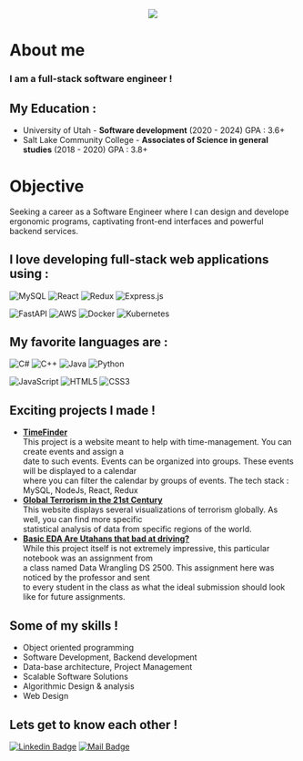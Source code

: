 <p align="center">
  <img src="https://capsule-render.vercel.app/api?text=Hi%20Im%20Cade%20Almond️&animation=fadeIn&type=waving&color=gradient&height=300" />
</p>

# About me
### I am a full-stack software engineer ! 
## My Education :
- University of Utah - <b>Software development</b> (2020 - 2024) GPA : 3.6+
- Salt Lake Community College - <b>Associates of Science in general studies</b> (2018 - 2020) GPA : 3.8+

# Objective
Seeking a career as a Software Engineer where I can design and develope ergonomic programs, captivating front-end interfaces and powerful backend services.

## I love developing full-stack web applications using : 
![MySQL](https://img.shields.io/badge/mysql-%2300f.svg?style=for-the-badge&logo=mysql&logoColor=white)
![React](https://img.shields.io/badge/react-%2320232a.svg?style=for-the-badge&logo=react&logoColor=%2361DAFB)
![Redux](https://img.shields.io/badge/redux-%23593d88.svg?style=for-the-badge&logo=redux&logoColor=white)
![Express.js](https://img.shields.io/badge/express.js-%23404d59.svg?style=for-the-badge&logo=express&logoColor=%2361DAFB)


![FastAPI](https://img.shields.io/badge/FastAPI-005571?style=for-the-badge&logo=fastapi)
![AWS](https://img.shields.io/badge/AWS-%23FF9900.svg?style=for-the-badge&logo=amazon-aws&logoColor=white)
![Docker](https://img.shields.io/badge/docker-%230db7ed.svg?style=for-the-badge&logo=docker&logoColor=white)
![Kubernetes](https://img.shields.io/badge/kubernetes-%23326ce5.svg?style=for-the-badge&logo=kubernetes&logoColor=white)

## My favorite languages are : 
![C#](https://img.shields.io/badge/c%23-%23239120.svg?style=for-the-badge&logo=csharp&logoColor=white)
![C++](https://img.shields.io/badge/c++-%2300599C.svg?style=for-the-badge&logo=c%2B%2B&logoColor=white)
![Java](https://img.shields.io/badge/java-%23ED8B00.svg?style=for-the-badge&logo=openjdk&logoColor=white)
![Python](https://img.shields.io/badge/python-3670A0?style=for-the-badge&logo=python&logoColor=ffdd54)

![JavaScript](https://img.shields.io/badge/javascript-%23323330.svg?style=for-the-badge&logo=javascript&logoColor=%23F7DF1E)
![HTML5](https://img.shields.io/badge/html5-%23E34F26.svg?style=for-the-badge&logo=html5&logoColor=white)
![CSS3](https://img.shields.io/badge/css3-%231572B6.svg?style=for-the-badge&logo=css3&logoColor=white)

## Exciting projects I made !
- <b>[TimeFinder](https://github.com/CadeJAlmond/TimeFinder)</b> <br>This project is a website meant to help with time-management. You can create events and assign a <br> date to such events. Events can be organized into groups. These events will be displayed to a calendar <br> where you can filter the calendar by groups of events. The tech stack : MySQL, NodeJs, React, Redux 
- <b>[Global Terrorism in the 21st Century](https://github.com/CadeJAlmond/Final-Project-CS-5630)</b> <br> This website displays several visualizations of terrorism globally. As well, you can find more specific <br> statistical analysis of data from specific regions of the world.
- <b>[Basic EDA Are Utahans that bad at driving?](https://colab.research.google.com/drive/1zDtWOrUN2-hYGn9TZ9gtQGf4XjNB6Gzv?usp=sharing)</b> <br> While this project itself is not extremely impressive, this particular notebook was an assignment from <br>a class named Data Wrangling DS 2500. This assignment here was noticed by the professor and sent <br>to every student in the class as what the ideal submission should look like for future assignments.

## Some of my skills !
- Object oriented programming 
- Software Development, Backend development 
- Data-base architecture, Project Management 
- Scalable Software Solutions 
- Algorithmic Design & analysis
- Web Design

## Lets get to know each other !
 [![Linkedin Badge](https://img.shields.io/badge/-CadeJAlmond-0e76a8?style=flat&labelColor=0e76a8&logo=linkedin&logoColor=white)](https://www.linkedin.com/in/cade-almond/) [![Mail Badge](https://img.shields.io/badge/-CadejAlmond@gmail.com-c0392b?style=flat&labelColor=c0392b&logo=gmail&logoColor=white)]()
